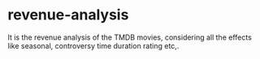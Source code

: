 # revenue-analysis
It is the revenue analysis of the TMDB movies, considering all the effects like seasonal, controversy time duration rating etc,.
